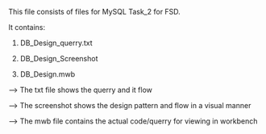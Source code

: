 This file consists of files for MySQL Task_2 for FSD.

It contains:
1. DB_Design_querry.txt

2. DB_Design_Screenshot

3. DB_Design.mwb

--> The txt file shows the querry and it flow

--> The screenshot shows the design pattern and flow in a visual manner

--> The mwb file contains the actual code/querry for viewing in workbench
